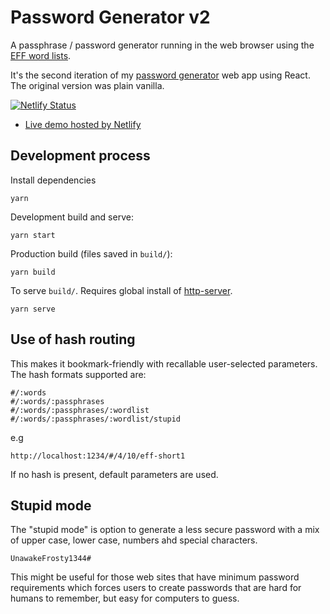 # Password Generator v2

A passphrase / password generator running in the web browser using the [EFF word lists](https://www.eff.org/deeplinks/2016/07/new-wordlists-random-passphrases).

It's the second iteration of my [password generator](https://github.com/andygock/password-generator) web app using React. The original version was plain vanilla.

[![Netlify Status](https://api.netlify.com/api/v1/badges/7eecd76e-39df-47db-84a1-26abaa5c93dd/deploy-status)](https://app.netlify.com/sites/p4ss/deploys)

- [Live demo hosted by Netlify](https://p4ss.netlify.app)

## Development process

Install dependencies

    yarn

Development build and serve:

    yarn start

Production build (files saved in `build/`):

    yarn build

To serve `build/`. Requires global install of [http-server](https://www.npmjs.com/package/http-server).

    yarn serve

## Use of hash routing

This makes it bookmark-friendly with recallable user-selected parameters. The hash formats supported are:

    #/:words
    #/:words/:passphrases
    #/:words/:passphrases/:wordlist
    #/:words/:passphrases/:wordlist/stupid

e.g

    http://localhost:1234/#/4/10/eff-short1

If no hash is present, default parameters are used.

## Stupid mode

The "stupid mode" is option to generate a less secure password with a mix of upper case, lower case, numbers ahd special characters.

    UnawakeFrosty1344#

This might be useful for those web sites that have minimum password requirements which forces users to create passwords that are hard for humans to remember, but easy for computers to guess.
